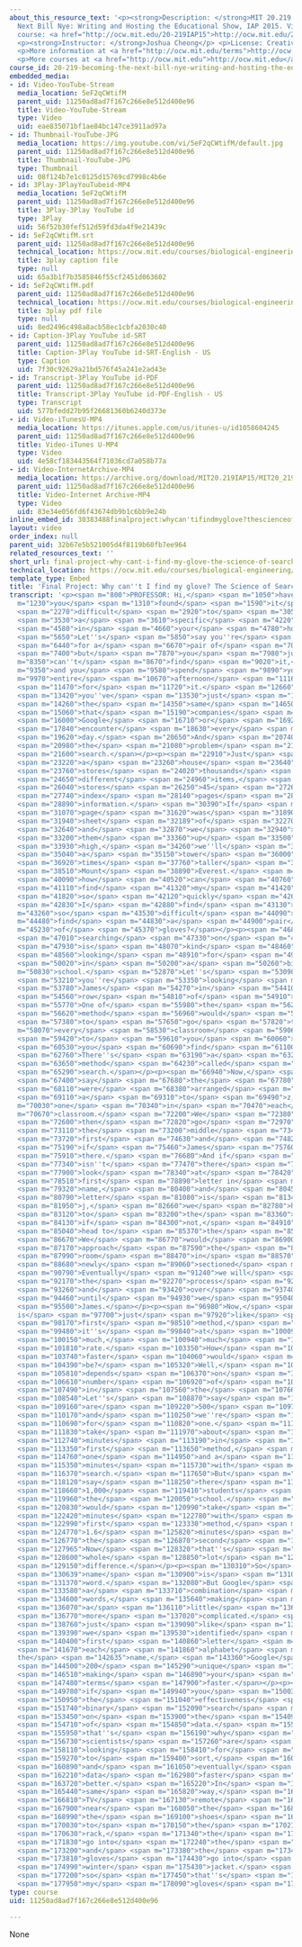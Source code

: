 ```yaml
---
about_this_resource_text: '<p><strong>Description: </strong>MIT 20.219 Becoming the
  Next Bill Nye: Writing and Hosting the Educational Show, IAP 2015. View the complete
  course: <a href="http://ocw.mit.edu/20-219IAP15">http://ocw.mit.edu/20-219IAP15</a>.</p>
  <p><strong>Instructor: </strong>Joshua Cheong</p> <p>License: Creative Commons BY-NC-SA</p>
  <p>More information at <a href="http://ocw.mit.edu/terms">http://ocw.mit.edu/terms</a></p>
  <p>More courses at <a href="http://ocw.mit.edu">http://ocw.mit.edu</a></p>'
course_id: 20-219-becoming-the-next-bill-nye-writing-and-hosting-the-educational-show-january-iap-2015
embedded_media:
- id: Video-YouTube-Stream
  media_location: 5eF2qCWtifM
  parent_uid: 11250ad8ad7f167c266e8e512d400e96
  title: Video-YouTube-Stream
  type: Video
  uid: eae835071bf1ae84bc147ce3911ad97a
- id: Thumbnail-YouTube-JPG
  media_location: https://img.youtube.com/vi/5eF2qCWtifM/default.jpg
  parent_uid: 11250ad8ad7f167c266e8e512d400e96
  title: Thumbnail-YouTube-JPG
  type: Thumbnail
  uid: 08f124b7e1c0125d15769cd7998c4b6e
- id: 3Play-3PlayYouTubeid-MP4
  media_location: 5eF2qCWtifM
  parent_uid: 11250ad8ad7f167c266e8e512d400e96
  title: 3Play-3Play YouTube id
  type: 3Play
  uid: 56f52b30fef512d59fd3da4f9e21439c
- id: 5eF2qCWtifM.srt
  parent_uid: 11250ad8ad7f167c266e8e512d400e96
  technical_location: https://ocw.mit.edu/courses/biological-engineering/20-219-becoming-the-next-bill-nye-writing-and-hosting-the-educational-show-january-iap-2015/student-projects/joshua-cheongs-project/final-project-why-cant-i-find-my-glove-the-science-of-search/5eF2qCWtifM.srt
  title: 3play caption file
  type: null
  uid: 65a3b1f7b3585846f55cf2451d063602
- id: 5eF2qCWtifM.pdf
  parent_uid: 11250ad8ad7f167c266e8e512d400e96
  technical_location: https://ocw.mit.edu/courses/biological-engineering/20-219-becoming-the-next-bill-nye-writing-and-hosting-the-educational-show-january-iap-2015/student-projects/joshua-cheongs-project/final-project-why-cant-i-find-my-glove-the-science-of-search/5eF2qCWtifM.pdf
  title: 3play pdf file
  type: null
  uid: 8ed2496c498a8acb58ec1cbfa2030c40
- id: Caption-3Play YouTube id-SRT
  parent_uid: 11250ad8ad7f167c266e8e512d400e96
  title: Caption-3Play YouTube id-SRT-English - US
  type: Caption
  uid: 7f30c92629a21bd576f45a241e2ad43e
- id: Transcript-3Play YouTube id-PDF
  parent_uid: 11250ad8ad7f167c266e8e512d400e96
  title: Transcript-3Play YouTube id-PDF-English - US
  type: Transcript
  uid: 577bfedd27b95f26681360b6240d373e
- id: Video-iTunesU-MP4
  media_location: https://itunes.apple.com/us/itunes-u/id1058604245
  parent_uid: 11250ad8ad7f167c266e8e512d400e96
  title: Video-iTunes U-MP4
  type: Video
  uid: 4e58cf183443564f71036cd7a058b77a
- id: Video-InternetArchive-MP4
  media_location: https://archive.org/download/MIT20.219IAP15/MIT20_219IAP15_JC_D13_Final_Project_360p.mp4
  parent_uid: 11250ad8ad7f167c266e8e512d400e96
  title: Video-Internet Archive-MP4
  type: Video
  uid: 83e34e056fd6f43674db9b1c6bb9e24b
inline_embed_id: 30383488finalproject:whycan'tifindmyglove?thescienceofsearch72118486
layout: video
order_index: null
parent_uid: 32b67e5b521005d4f8119b60fb7ee964
related_resources_text: ''
short_url: final-project-why-cant-i-find-my-glove-the-science-of-search
technical_location: https://ocw.mit.edu/courses/biological-engineering/20-219-becoming-the-next-bill-nye-writing-and-hosting-the-educational-show-january-iap-2015/student-projects/joshua-cheongs-project/final-project-why-cant-i-find-my-glove-the-science-of-search
template_type: Embed
title: 'Final Project: Why can''t I find my glove? The Science of Search'
transcript: '<p><span m="800">PROFESSOR: Hi,</span> <span m="1050">have</span> <span
  m="1230">you</span> <span m="1310">found</span> <span m="1590">it</span> <span m="1780">particularly</span>
  <span m="2270">difficult</span> <span m="2920">to</span> <span m="3050">find</span>
  <span m="3530">a</span> <span m="3610">specific</span> <span m="4220">item</span>
  <span m="4580">in</span> <span m="4660">your</span> <span m="4780">house?</span>
  <span m="5650">Let''s</span> <span m="5850">say you''re</span> <span m="6130">looking</span>
  <span m="6440">for a</span> <span m="6670">pair of</span> <span m="7035">gloves,</span>
  <span m="7400">but</span> <span m="7870">you</span> <span m="7980">just</span> <span
  m="8350">can''t</span> <span m="8670">find</span> <span m="9020">it,</span> <span
  m="9350">and you</span> <span m="9580">spend</span> <span m="9890">your</span> <span
  m="9970">entire</span> <span m="10670">afternoon</span> <span m="11160">looking</span>
  <span m="11470">for</span> <span m="11720">it.</span> <span m="12660">Well,</span>
  <span m="13420">you''ve</span> <span m="13530">just</span> <span m="13770">encountered</span>
  <span m="14260">the</span> <span m="14350">same</span> <span m="14650">problem</span>
  <span m="15060">that</span> <span m="15190">companies</span> <span m="15720">like</span>
  <span m="16000">Google</span> <span m="16710">or</span> <span m="16920">Microsoft</span>
  <span m="17840">encounter</span> <span m="18630">every</span> <span m="19110">single</span>
  <span m="19620">day.</span> <span m="20650">And</span> <span m="20740">that''s</span>
  <span m="20980">the</span> <span m="21080">problem</span> <span m="21520">of</span>
  <span m="21600">search.</span></p><p><span m="22910">Just</span> <span m="23070">like</span>
  <span m="23220">a</span> <span m="23260">house</span> <span m="23640">which</span>
  <span m="23760">stores</span> <span m="24020">thousands</span> <span m="24550">of</span>
  <span m="24650">different</span> <span m="24960">items,</span> <span m="25750">Google</span>
  <span m="26040">stores</span> <span m="26250">45</span> <span m="27260">billion</span>
  <span m="27740">index</span> <span m="28140">pages</span> <span m="28760">of</span>
  <span m="28890">information.</span> <span m="30390">If</span> <span m="30660">every</span>
  <span m="31070">page</span> <span m="31620">was</span> <span m="31890">a</span>
  <span m="31940">sheet</span> <span m="32189">of</span> <span m="32270">paper</span>
  <span m="32640">and</span> <span m="32870">we</span> <span m="32940">stack</span>
  <span m="33200">them</span> <span m="33360">up</span> <span m="33500">real</span>
  <span m="33930">high,</span> <span m="34260">we''ll</span> <span m="34750">create</span>
  <span m="35040">a</span> <span m="35150">tower</span> <span m="36000">600</span>
  <span m="36920">times</span> <span m="37760">taller</span> <span m="38400">than</span>
  <span m="38510">Mount</span> <span m="38890">Everest.</span> <span m="39560">Well,</span>
  <span m="40090">how</span> <span m="40520">can</span> <span m="40760">Google</span>
  <span m="41110">find</span> <span m="41320">my</span> <span m="41420">results</span>
  <span m="41820">so</span> <span m="42120">quickly</span> <span m="42650">when</span>
  <span m="42830">I</span> <span m="42880">find</span> <span m="43130">it</span> <span
  m="43260">so</span> <span m="43530">difficult</span> <span m="44090">to</span> <span
  m="44480">find</span> <span m="44830">a</span> <span m="44900">pair</span> <span
  m="45230">of</span> <span m="45370">gloves?</span></p><p><span m="46880">Well,</span>
  <span m="47010">searching</span> <span m="47330">on</span> <span m="47650">Google</span>
  <span m="47930">is</span> <span m="48070">kind</span> <span m="48460">of like</span>
  <span m="48560">looking</span> <span m="48910">for</span> <span m="49170">person</span>
  <span m="50020">in</span> <span m="50200">a</span> <span m="50260">big</span> <span
  m="50830">school.</span> <span m="52870">Let''s</span> <span m="53090">say</span>
  <span m="53210">you''re</span> <span m="53350">looking</span> <span m="53650">for</span>
  <span m="53780">James</span> <span m="54270">in</span> <span m="54410">a</span>
  <span m="54560">row</span> <span m="54810">of</span> <span m="54910">classrooms.</span>
  <span m="55770">One of</span> <span m="55980">the</span> <span m="56220">easiest</span>
  <span m="56620">method</span> <span m="56960">would</span> <span m="57130">be</span>
  <span m="57380">to</span> <span m="57650">go</span> <span m="57820">to</span> <span
  m="58070">every</span> <span m="58530">classroom</span> <span m="59060">nearest</span>
  <span m="59420">to</span> <span m="59610">you</span> <span m="60060">until</span>
  <span m="60530">you</span> <span m="60690">find</span> <span m="61100">James.</span>
  <span m="62760">There''s</span> <span m="63190">a</span> <span m="63250">better</span>
  <span m="63650">method</span> <span m="64230">called</span> <span m="64519">binary</span>
  <span m="65290">search.</span></p><p><span m="66940">Now,</span> <span m="67080">let''s</span>
  <span m="67400">say</span> <span m="67680">the</span> <span m="67780">students</span>
  <span m="68110">were</span> <span m="68380">arranged</span> <span m="68760">from</span>
  <span m="69110">a</span> <span m="69310">to</span> <span m="69490">z,</span> <span
  m="70030">one</span> <span m="70340">in</span> <span m="70470">each</span> <span
  m="70670">classroom.</span> <span m="72200">We</span> <span m="72380">would</span>
  <span m="72600">then</span> <span m="72820">go</span> <span m="72970">to</span>
  <span m="73110">the</span> <span m="73200">middle</span> <span m="73460">room</span>
  <span m="73720">first</span> <span m="74630">and</span> <span m="74820">see</span>
  <span m="75190">if</span> <span m="75460">James</span> <span m="75760">is</span>
  <span m="75910">there.</span> <span m="76680">And if</span> <span m="76910">James</span>
  <span m="77340">isn''t</span> <span m="77470">there</span> <span m="77610">we will</span>
  <span m="77900">look</span> <span m="78340">at</span> <span m="78420">the</span>
  <span m="78510">first</span> <span m="78890">letter in</span> <span m="79240">the</span>
  <span m="79320">name,</span> <span m="80400">and</span> <span m="80450">if the</span>
  <span m="80790">letter</span> <span m="81080">is</span> <span m="81340">before</span>
  <span m="81950">j,</span> <span m="82660">we</span> <span m="82780">head</span>
  <span m="83120">to</span> <span m="83200">the</span> <span m="83360">right,</span>
  <span m="84130">if</span> <span m="84300">not,</span> <span m="84910">we</span>
  <span m="85040">head to</span> <span m="85370">the</span> <span m="85490">left.</span>
  <span m="86670">We</span> <span m="86770">would</span> <span m="86900">then</span>
  <span m="87170">approach</span> <span m="87590">the</span> <span m="87690">middle</span>
  <span m="87990">room</span> <span m="88470">in</span> <span m="88570">the</span>
  <span m="88680">newly</span> <span m="89060">sectioned</span> <span m="89550">area.</span>
  <span m="90790">Eventually</span> <span m="91240">we will</span> <span m="91620">repeat</span>
  <span m="92170">the</span> <span m="92270">process</span> <span m="92960">over</span>
  <span m="93260">and</span> <span m="93420">over</span> <span m="93740">again</span>
  <span m="94460">until</span> <span m="94930">we</span> <span m="95040">find</span>
  <span m="95500">James.</span></p><p><span m="96980">Now,</span> <span m="97370">this
  is</span> <span m="97700">just</span> <span m="97920">like</span> <span m="98080">the</span>
  <span m="98170">first</span> <span m="98510">method,</span> <span m="99310">but</span>
  <span m="99480">it''s</span> <span m="99840">at</span> <span m="100090">a</span>
  <span m="100150">much,</span> <span m="100940">much</span> <span m="101270">faster</span>
  <span m="101810">rate.</span> <span m="103350">How</span> <span m="103490">much</span>
  <span m="103740">faster</span> <span m="104060">would</span> <span m="104210">that</span>
  <span m="104390">be?</span> <span m="105320">Well,</span> <span m="105660">that</span>
  <span m="105810">depends</span> <span m="106370">on</span> <span m="106520">the</span>
  <span m="106610">number</span> <span m="106920">of</span> <span m="107050">students</span>
  <span m="107490">in</span> <span m="107560">the</span> <span m="107660">school.</span>
  <span m="108540">Let''s</span> <span m="108870">say</span> <span m="109040">there</span>
  <span m="109160">are</span> <span m="109220">500</span> <span m="109790">students</span>
  <span m="110170">and</span> <span m="110250">we''re</span> <span m="110360">looking</span>
  <span m="110690">for</span> <span m="110820">one.</span> <span m="111670">It will</span>
  <span m="111830">take</span> <span m="111970">about</span> <span m="112500">80</span>
  <span m="112740">minutes</span> <span m="113190">in</span> <span m="113260">the</span>
  <span m="113350">first</span> <span m="113650">method,</span> <span m="114400">But</span>
  <span m="114760">one</span> <span m="114950">and a</span> <span m="115150">half</span>
  <span m="115350">minutes</span> <span m="115730">with</span> <span m="115970">binary</span>
  <span m="116370">search.</span> <span m="117650">But</span> <span m="117750">let''s</span>
  <span m="118120">say</span> <span m="118250">there</span> <span m="118440">are</span>
  <span m="118660">1,000</span> <span m="119410">students</span> <span m="119890">in</span>
  <span m="119960">the</span> <span m="120050">school.</span> <span m="120350">It</span>
  <span m="120830">would</span> <span m="120990">take</span> <span m="121490">160</span>
  <span m="122420">minutes</span> <span m="122780">with</span> <span m="122900">the</span>
  <span m="122990">first</span> <span m="123330">method,</span> <span m="124080">but</span>
  <span m="124770">1.6</span> <span m="125820">minutes</span> <span m="126590">with</span>
  <span m="126770">the</span> <span m="126870">second</span> <span m="127320">method.</span>
  <span m="127965">Now</span> <span m="128320">that''s</span> <span m="128560">a</span>
  <span m="128600">whole</span> <span m="128850">lot</span> <span m="129030">of</span>
  <span m="129150">difference.</span></p><p><span m="130310">So</span> <span m="130389">a</span>
  <span m="130639">name</span> <span m="130900">is</span> <span m="131039">just a</span>
  <span m="131370">word.</span> <span m="132080">But Google</span> <span m="132740">searches</span>
  <span m="133580">a</span> <span m="133710">combination</span> <span m="134490">of</span>
  <span m="134600">words,</span> <span m="135640">making</span> <span m="135900">it</span>
  <span m="136070">a</span> <span m="136110">little</span> <span m="136490">bit</span>
  <span m="136770">more</span> <span m="137020">complicated.</span> <span m="138690">So</span>
  <span m="138760">just</span> <span m="139090">like</span> <span m="139230">how</span>
  <span m="139390">we</span> <span m="139530">identified</span> <span m="140330">the</span>
  <span m="140400">first</span> <span m="140860">letter</span> <span m="141510">of</span>
  <span m="141670">each</span> <span m="141860">alphabet</span> <span m="142360">of
  the</span> <span m="142635">name,</span> <span m="143360">Google</span> <span m="143660">identifies</span>
  <span m="144500">200</span> <span m="145290">unique</span> <span m="145720">factors</span>
  <span m="146510">making</span> <span m="146890">your</span> <span m="147020">search</span>
  <span m="147480">terms</span> <span m="147900">faster.</span></p><p><span m="149610">Well,</span>
  <span m="149780">if</span> <span m="149940">you</span> <span m="150030">recall,</span>
  <span m="150950">the</span> <span m="151040">effectiveness</span> <span m="151650">of</span>
  <span m="151740">binary</span> <span m="152090">search</span> <span m="152390">depends</span>
  <span m="153450">on</span> <span m="153900">the</span> <span m="154090">prearrangement</span>
  <span m="154710">of</span> <span m="154850">data.</span> <span m="155810">And</span>
  <span m="155950">that''s</span> <span m="156190">why</span> <span m="156380">computer</span>
  <span m="156730">scientists</span> <span m="157260">are</span> <span m="157620">actively</span>
  <span m="158110">looking</span> <span m="158410">for</span> <span m="158540">ways</span>
  <span m="159270">to</span> <span m="159400">sort,</span> <span m="160320">manage,</span>
  <span m="160890">and</span> <span m="161050">eventually</span> <span m="161540">retrieve</span>
  <span m="162210">data</span> <span m="162980">faster</span> <span m="163470">and</span>
  <span m="163720">better.</span> <span m="165220">In</span> <span m="165360">the</span>
  <span m="165440">same</span> <span m="165820">way,</span> <span m="166670">the</span>
  <span m="166810">TV</span> <span m="167130">remote</span> <span m="167500">goes</span>
  <span m="167900">near</span> <span m="168050">the</span> <span m="168200">TV,</span>
  <span m="168990">the</span> <span m="169100">shoes</span> <span m="169840">go</span>
  <span m="170030">to</span> <span m="170150">the</span> <span m="170210">shoe</span>
  <span m="170630">rack,</span> <span m="171340">the</span> <span m="171440">coats</span>
  <span m="171830">go into</span> <span m="172240">the</span> <span m="172380">cupboard,</span>
  <span m="173200">and</span> <span m="173380">the</span> <span m="173460">winter</span>
  <span m="173810">gloves</span> <span m="174430">go into</span> <span m="174730">the</span>
  <span m="174990">winter</span> <span m="175430">jacket.</span> <span m="176230">Aha,</span>
  <span m="177200">so</span> <span m="177450">that''s</span> <span m="177790">where</span>
  <span m="177950">my</span> <span m="178090">gloves</span> <span m="178450">are.</span></p>'
type: course
uid: 11250ad8ad7f167c266e8e512d400e96

---
```

None